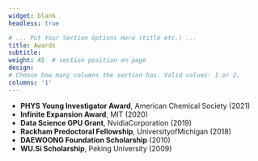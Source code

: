 ```yaml
---
widget: blank
headless: true

# ... Put Your Section Options Here (title etc.) ...
title: Awards
subtitle:
weight: 45  # section position on page
design:
# Choose how many columns the section has. Valid values: 1 or 2.
columns: '1'
---
```

- **PHYS Young Investigator Award**, American Chemical Society (2021)
- **Infinite Expansion Award**, MIT (2020)
- **Data Science GPU Grant**, NvidiaCorporation (2019)
- **Rackham Predoctoral Fellowship**, UniversityofMichigan (2018)
- **DAEWOONG Foundation Scholarship** (2010)
- **WU.Si Scholarship**, Peking University (2009)
